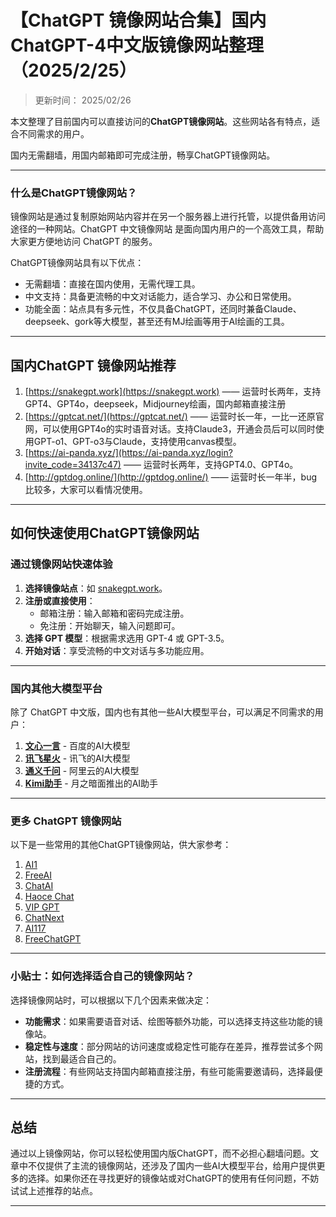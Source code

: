 # 【ChatGPT 镜像网站合集】国内 ChatGPT-4中文版镜像网站整理（2025/2/25）

>更新时间： 2025/02/26    
 
本文整理了目前国内可以直接访问的**ChatGPT镜像网站**。这些网站各有特点，适合不同需求的用户。  

国内无需翻墙，用国内邮箱即可完成注册，畅享ChatGPT镜像网站。

----

### 什么是ChatGPT镜像网站？

镜像网站是通过复制原始网站内容并在另一个服务器上进行托管，以提供备用访问途径的一种网站。ChatGPT 中文镜像网站 是面向国内用户的一个高效工具，帮助大家更方便地访问 ChatGPT 的服务。

ChatGPT镜像网站具有以下优点：
- 无需翻墙：直接在国内使用，无需代理工具。
- 中文支持：具备更流畅的中文对话能力，适合学习、办公和日常使用。
- 功能全面：站点具有多元性，不仅具备ChatGPT，还同时兼备Claude、deepseek、gork等大模型，甚至还有MJ绘画等用于AI绘画的工具。

----

## 国内ChatGPT 镜像网站推荐
1. [https://snakegpt.work](https://snakegpt.work) —— 运营时长两年，支持GPT4、GPT4o，deepseek，Midjourney绘画，国内邮箱直接注册
2. [https://gptcat.net/](https://gptcat.net/) ——  运营时长一年，一比一还原官网，可以使用GPT4o的实时语音对话。支持Claude3，开通会员后可以同时使用GPT-o1、GPT-o3与Claude，支持使用canvas模型。
3. [https://ai-panda.xyz/](https://ai-panda.xyz/login?invite_code=34137c47)  ——  运营时长两年，支持GPT4.0、GPT4o。
4. [http://gptdog.online/](http://gptdog.online/)  —— 运营时长一年半，bug比较多，大家可以看情况使用。

----

## 如何快速使用ChatGPT镜像网站

### **通过镜像网站快速体验**
1. **选择镜像站点**：如 [snakegpt.work](https://snakegpt.work)。
2. **注册或直接使用**：
   - 邮箱注册：输入邮箱和密码完成注册。
   - 免注册：开始聊天，输入问题即可。
3. **选择 GPT 模型**：根据需求选用 GPT-4 或 GPT-3.5。
4. **开始对话**：享受流畅的中文对话与多功能应用。

----

### 国内其他大模型平台

除了 ChatGPT 中文版，国内也有其他一些AI大模型平台，可以满足不同需求的用户：

1. **[文心一言](https://yiyan.baidu.com/welcome)** - 百度的AI大模型
2. **[讯飞星火](https://xinghuo.xfyun.cn/)** - 讯飞的AI大模型
3. **[通义千问](https://tongyi.aliyun.com/)** - 阿里云的AI大模型
4. **[Kimi助手](https://kimi.moonshot.cn/)** - 月之暗面推出的AI助手

----

### 更多 ChatGPT 镜像网站

以下是一些常用的其他ChatGPT镜像网站，供大家参考：

1. [AI1](https://ai1.yjie.fun/)  
2. [FreeAI](https://Free.ai99.asia)  
3. [ChatAI](https://chatai.lra.cn/#/home/chat)  
4. [Haoce Chat](https://chat.haoce.com/)  
5. [VIP GPT](https://vipag4.aibeke.com/)  
6. [ChatNext](https://www.chatnext.top)  
7. [AI117](https://ai117.com/)  
8. [FreeChatGPT](https://freechatgpt.lol/)  

---

### 小贴士：如何选择适合自己的镜像网站？

选择镜像网站时，可以根据以下几个因素来做决定：
- **功能需求**：如果需要语音对话、绘图等额外功能，可以选择支持这些功能的镜像站。
- **稳定性与速度**：部分网站的访问速度或稳定性可能存在差异，推荐尝试多个网站，找到最适合自己的。
- **注册流程**：有些网站支持国内邮箱直接注册，有些可能需要邀请码，选择最便捷的方式。

---

## 总结

通过以上镜像网站，你可以轻松使用国内版ChatGPT，而不必担心翻墙问题。文章中不仅提供了主流的镜像网站，还涉及了国内一些AI大模型平台，给用户提供更多的选择。如果你还在寻找更好的镜像站或对ChatGPT的使用有任何问题，不妨试试上述推荐的站点。

---
                                           